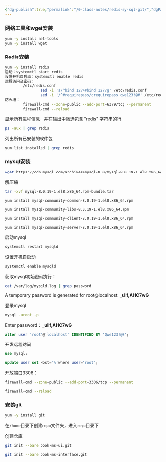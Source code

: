 ```yaml
---
{"dg-publish":true,"permalink":"/0-class-notes/redis-my-sql-git/","dgPassFrontmatter":true,"created":"2023-10-03T22:20:19.488+08:00"}
---
```


### 网络工具和wget安装

```bash
yum -y install net-tools
yum -y install wget
```

### Redis安装

```bash
yum -y install redis
启动：systemctl start redis
设置开机自启动：systemctl enable redis
远程访问及密码：
		/etc/redis.conf
				sed -i 's/^bind 127/#bind 127/g' /etc/redis.conf
				sed -i '/^#requirepass/crequirepass qwe123!@#' /etc/redis.conf
防火墙：
		firewall-cmd --zone=public --add-port=6379/tcp --permanent
		firewall-cmd --reload
```
显示所有进程信息，并在输出中筛选包含 "redis" 字符串的行

```bash
ps -aux | grep redis
```

列出所有已安装的软件包

```bash
yum list installed | grep redis
```

### mysql安装

```bash
wget https://cdn.mysql.com/archives/mysql-8.0/mysql-8.0.19-1.el8.x86_64.rpm-bundle.tar
```

解压缩

```bash
tar -xvf mysql-8.0.19-1.el8.x86_64.rpm-bundle.tar
```

```bash
yum install mysql-community-common-8.0.19-1.el8.x86_64.rpm
```

```bash
yum install mysql-community-libs-8.0.19-1.el8.x86_64.rpm
```

```bash
yum install mysql-community-client-8.0.19-1.el8.x86_64.rpm
```

```bash
yum install mysql-community-server-8.0.19-1.el8.x86_64.rpm
```

启动mysql

```bash
systemctl restart mysqld
```

设置开机自启动

```bash
systemctl enable mysqld
```

获取mysql初始密码执行：

```bash
cat /var/log/mysqld.log | grep password
```

A temporary password is generated for root@localhost: **_uIlf,AHC7wG**

登录mysql

```bash
mysql -uroot -p
```

Enter password： **_uIlf,AHC7wG**

```sql
alter user 'root'@'localhost' IDENTIFIED BY 'Qwe123!@#';
```

开发远程访问

```sql
use mysql;
```

```sql
update user set Host='%'where user='root';
```

开放端口3306：

```bash
firewall-cmd --zone=public --add-port=3306/tcp --permanent
```

```bash
firewall-cmd --reload
```

### 安装git

```bash
yum -y install git
```

在`/home`目录下创建`repo`文件夹，进入`repo`目录下

创建仓库

```bash
git init --bare book-ms-ui.git
```

```bash
git init --bare book-ms-interface.git
```
